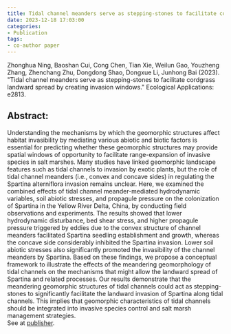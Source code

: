```yaml
---
title: Tidal channel meanders serve as stepping-stones to facilitate cordgrass landward spread by creating invasion windows
date: 2023-12-18 17:03:00
categories:
- Publication
tags:
- co-author paper
---
```


<p> Zhonghua Ning, Baoshan Cui, Cong Chen, Tian Xie, Weilun Gao, Youzheng Zhang, Zhenchang Zhu, Dongdong Shao, Dongxue Li, Junhong Bai (2023). "Tidal channel meanders serve as stepping-stones to facilitate cordgrass landward spread by creating invasion windows." Ecological Applications: e2813. </p>

## Abstract:
Understanding the mechanisms by which the geomorphic structures affect habitat invasibility by mediating various abiotic and biotic factors is essential for predicting whether these geomorphic structures may provide spatial windows of opportunity to facilitate range-expansion of invasive species in salt marshes. Many studies have linked geomorphic landscape features such as tidal channels to invasion by exotic plants, but the role of tidal channel meanders (i.e., convex and concave sides) in regulating the Spartina alterniflora invasion remains unclear. Here, we examined the combined effects of tidal channel meander-mediated hydrodynamic variables, soil abiotic stresses, and propagule pressure on the colonization of Spartina in the Yellow River Delta, China, by conducting field observations and experiments. The results showed that lower hydrodynamic disturbance, bed shear stress, and higher propagule pressure triggered by eddies due to the convex structure of channel meanders facilitated Spartina seedling establishment and growth, whereas the concave side considerably inhibited the Spartina invasion. Lower soil abiotic stresses also significantly promoted the invasibility of the channel meanders by Spartina. Based on these findings, we propose a conceptual framework to illustrate the effects of the meandering geomorphology of tidal channels on the mechanisms that might allow the landward spread of Spartina and related processes. Our results demonstrate that the meandering geomorphic structures of tidal channels could act as stepping-stones to significantly facilitate the landward invasion of Spartina along tidal channels. This implies that geomorphic characteristics of tidal channels should be integrated into invasive species control and salt marsh management strategies.
<br/>See at [publisher](https://doi.org/10.1002/eap.2813).
